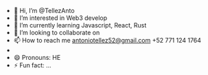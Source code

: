 - 👋 Hi, I’m @TellezAnto
- 👀 I’m interested in Web3 develop
- 🌱 I’m currently learning Javascript, React, Rust
- 💞️ I’m looking to collaborate on
- 📫 How to reach me antoniotellez52@gmail.com +52 771 124 1764
- 
- 😄 Pronouns: HE
- ⚡ Fun fact: ...

<!---
TellezAnto/TellezAnto is a ✨ special ✨ repository because its `README.md` (this file) appears on your GitHub profile.
You can click the Preview link to take a look at your changes.
--->
